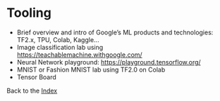 # Tooling
  * Brief overview and intro of Google’s ML products and technologies: TF2.x, TPU, Colab, Kaggle...
  * Image classification lab using https://teachablemachine.withgoogle.com/
  * Neural Network playground: https://playground.tensorflow.org/
  * MNIST or Fashion MNIST lab using TF2.0 on Colab
  * Tensor Board

Back to the [Index](index.html)
